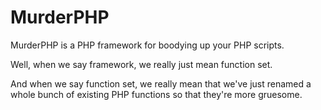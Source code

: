 MurderPHP
=========

MurderPHP is a PHP framework for boodying up your PHP scripts. 

Well, when we say framework, we really just mean function set.

And when we say function set, we really mean that we've just renamed
a whole bunch of existing PHP functions so that they're more gruesome.
